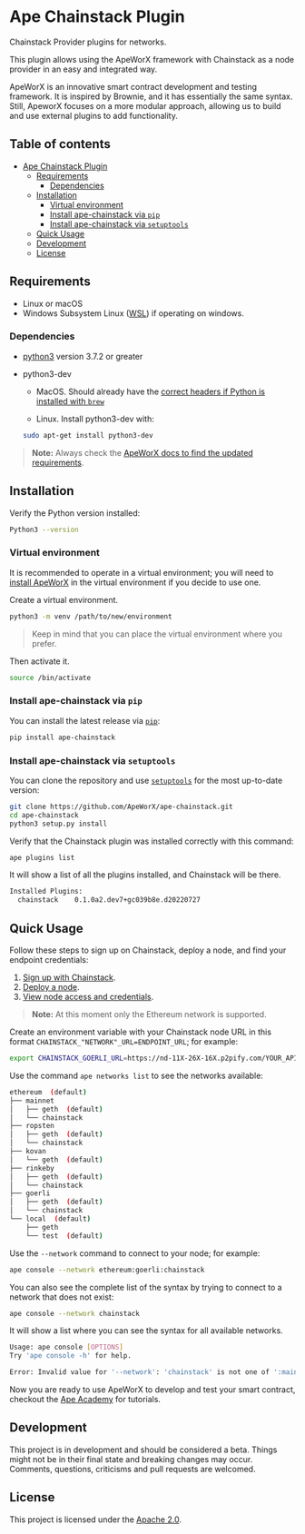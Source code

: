 # Ape Chainstack Plugin

Chainstack Provider plugins for networks.

This plugin allows using the ApeWorX framework with Chainstack as a node provider in an easy and integrated way.

ApeWorX is an innovative smart contract development and testing framework. It is inspired by Brownie, and it has essentially the same syntax. Still, ApeworX focuses on a more modular approach, allowing us to build and use external plugins to add functionality.

## Table of contents

- [Ape Chainstack Plugin](#ape-chainstack-plugin)
  - [Requirements](#requirements)
    - [Dependencies](#dependencies)
  - [Installation](#installation)
    - [Virtual environment](#virtual-environment)
    - [Install ape-chainstack via `pip`](#install-ape-chainstack-via-pip)
    - [Install ape-chainstack via `setuptools`](#install-ape-chainstack-via-setuptools)
  - [Quick Usage](#quick-usage)
  - [Development](#development)
  - [License](#license)

## Requirements

- Linux or macOS 
- Windows Subsystem Linux ([WSL](https://docs.microsoft.com/en-us/windows/wsl/install)) if operating on windows. 

### Dependencies

* [python3](https://www.python.org/downloads) version 3.7.2 or greater
* python3-dev
  * MacOS. Should already have the [correct headers if Python is installed with ```brew```](https://stackoverflow.com/questions/32578106/how-to-install-python-devel-in-mac-os)   
  
  * Linux. Install python3-dev with:
  
  ```sh
  sudo apt-get install python3-dev
  ```


>**Note:** Always check the [ApeWorX docs to find the updated requirements](https://docs.apeworx.io/ape/stable/userguides/quickstart.html#prerequisite).

## Installation

Verify the Python version installed:

```sh
Python3 --version 
```

### Virtual environment

It is recommended to operate in a virtual environment; you will need to [install ApeWorX](https://github.com/ApeWorX/ape#installation) in the virtual environment if you decide to use one.

Create a virtual environment. 

```sh
python3 -m venv /path/to/new/environment 
```

> Keep in mind that you can place the virtual environment where you prefer. 

Then activate it. 

```sh
source /bin/activate 
```

### Install ape-chainstack via `pip`

You can install the latest release via [`pip`](https://pypi.org/project/pip/):

```bash
pip install ape-chainstack
```

### Install ape-chainstack via `setuptools`

You can clone the repository and use [`setuptools`](https://github.com/pypa/setuptools) for the most up-to-date version:

```bash
git clone https://github.com/ApeWorX/ape-chainstack.git
cd ape-chainstack
python3 setup.py install
```

Verify that the Chainstack plugin was installed correctly with this command:

```bash
ape plugins list
```

It will show a list of all the plugins installed, and Chainstack will be there.

```bash
Installed Plugins:
  chainstack    0.1.0a2.dev7+gc039b8e.d20220727
```

## Quick Usage

Follow these steps to sign up on Chainstack, deploy a node, and find your endpoint credentials:

1. [Sign up with Chainstack](https://console.chainstack.com/user/account/create).
1. [Deploy a node](https://docs.chainstack.com/platform/join-a-public-network).
1. [View node access and credentials](https://docs.chainstack.com/platform/view-node-access-and-credentials).

>**Note:** At this moment only the Ethereum network is supported.

Create an environment variable with your Chainstack node URL in this format `CHAINSTACK_"NETWORK"_URL=ENDPOINT_URL`; for example:

```sh
export CHAINSTACK_GOERLI_URL=https://nd-11X-26X-16X.p2pify.com/YOUR_API_KEY
```

Use the command `ape networks list` to see the networks available:

```sh
ethereum  (default)                                                                                                                 
├── mainnet                                                                                                                         
│   ├── geth  (default)                                                                                                             
│   └── chainstack                                                                                                                  
├── ropsten                                                                                                                         
│   ├── geth  (default)                                                                                                             
│   └── chainstack                                                                                                                  
├── kovan                                                                                                                           
│   └── geth  (default)                                                                                                             
├── rinkeby                                                                                                                         
│   ├── geth  (default)                                                                                                             
│   └── chainstack                                                                                                                  
├── goerli                                                                                                                          
│   ├── geth  (default)                                                                                                             
│   └── chainstack                                                                                                                  
└── local  (default)                                                                                                                
    ├── geth                                                                                                                        
    └── test  (default)        
```    

Use the `--network` command to connect to your node; for example:

```bash
ape console --network ethereum:goerli:chainstack
```

You can also see the complete list of the syntax by trying to connect to a network that does not exist:

```bash
ape console --network chainstack
```
It will show a list where you can see the syntax for all available networks.

```bash
Usage: ape console [OPTIONS]
Try 'ape console -h' for help.

Error: Invalid value for '--network': 'chainstack' is not one of ':mainnet:geth', 'ethereum:mainnet:geth', ':mainnet:chainstack', 'ethereum:mainnet:chainstack', ':mainnet', 'ethereum:mainnet', ':ropsten:geth', 'ethereum:ropsten:geth', ':ropsten:chainstack', 'ethereum:ropsten:chainstack', ':ropsten', 'ethereum:ropsten', ':kovan:geth', 'ethereum:kovan:geth', ':kovan', 'ethereum:kovan', ':rinkeby:geth', 'ethereum:rinkeby:geth', ':rinkeby:chainstack', 'ethereum:rinkeby:chainstack', ':rinkeby', 'ethereum:rinkeby', ':goerli:geth', 'ethereum:goerli:geth', ':goerli:chainstack', 'ethereum:goerli:chainstack', ':goerli', 'ethereum:goerli', '::geth', 'ethereum:local:geth', '::test', 'ethereum:local:test', ':local', 'ethereum:local', 'ethereum'.
```

Now you are ready to use ApeWorX to develop and test your smart contract, checkout the [Ape Academy](https://academy.apeworx.io/) for tutorials.

## Development

This project is in development and should be considered a beta.
Things might not be in their final state and breaking changes may occur.
Comments, questions, criticisms and pull requests are welcomed.

## License

This project is licensed under the [Apache 2.0](LICENSE).
